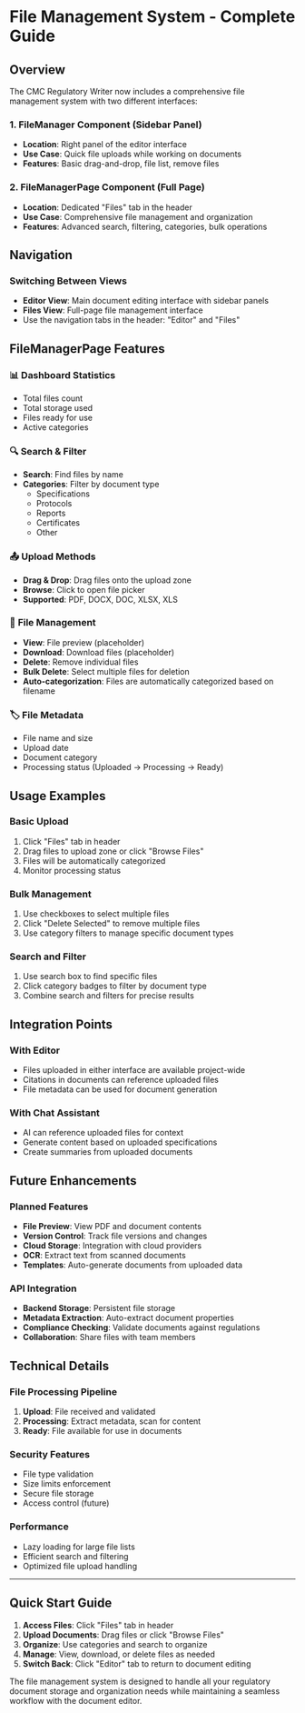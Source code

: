 # File Management System - Complete Guide

## Overview
The CMC Regulatory Writer now includes a comprehensive file management system with two different interfaces:

### 1. **FileManager Component** (Sidebar Panel)
- **Location**: Right panel of the editor interface
- **Use Case**: Quick file uploads while working on documents
- **Features**: Basic drag-and-drop, file list, remove files

### 2. **FileManagerPage Component** (Full Page)
- **Location**: Dedicated "Files" tab in the header
- **Use Case**: Comprehensive file management and organization
- **Features**: Advanced search, filtering, categories, bulk operations

## Navigation

### Switching Between Views
- **Editor View**: Main document editing interface with sidebar panels
- **Files View**: Full-page file management interface
- Use the navigation tabs in the header: "Editor" and "Files"

## FileManagerPage Features

### 📊 **Dashboard Statistics**
- Total files count
- Total storage used  
- Files ready for use
- Active categories

### 🔍 **Search & Filter**
- **Search**: Find files by name
- **Categories**: Filter by document type
  - Specifications
  - Protocols  
  - Reports
  - Certificates
  - Other

### 📤 **Upload Methods**
- **Drag & Drop**: Drag files onto the upload zone
- **Browse**: Click to open file picker
- **Supported**: PDF, DOCX, DOC, XLSX, XLS

### 📁 **File Management**
- **View**: File preview (placeholder)
- **Download**: Download files (placeholder)
- **Delete**: Remove individual files
- **Bulk Delete**: Select multiple files for deletion
- **Auto-categorization**: Files are automatically categorized based on filename

### 🏷️ **File Metadata**
- File name and size
- Upload date
- Document category
- Processing status (Uploaded → Processing → Ready)

## Usage Examples

### Basic Upload
1. Click "Files" tab in header
2. Drag files to upload zone or click "Browse Files"
3. Files will be automatically categorized
4. Monitor processing status

### Bulk Management
1. Use checkboxes to select multiple files
2. Click "Delete Selected" to remove multiple files
3. Use category filters to manage specific document types

### Search and Filter
1. Use search box to find specific files
2. Click category badges to filter by document type
3. Combine search and filters for precise results

## Integration Points

### With Editor
- Files uploaded in either interface are available project-wide
- Citations in documents can reference uploaded files
- File metadata can be used for document generation

### With Chat Assistant
- AI can reference uploaded files for context
- Generate content based on uploaded specifications
- Create summaries from uploaded documents

## Future Enhancements

### Planned Features
- **File Preview**: View PDF and document contents
- **Version Control**: Track file versions and changes
- **Cloud Storage**: Integration with cloud providers
- **OCR**: Extract text from scanned documents
- **Templates**: Auto-generate documents from uploaded data

### API Integration
- **Backend Storage**: Persistent file storage
- **Metadata Extraction**: Auto-extract document properties
- **Compliance Checking**: Validate documents against regulations
- **Collaboration**: Share files with team members

## Technical Details

### File Processing Pipeline
1. **Upload**: File received and validated
2. **Processing**: Extract metadata, scan for content
3. **Ready**: File available for use in documents

### Security Features
- File type validation
- Size limits enforcement
- Secure file storage
- Access control (future)

### Performance
- Lazy loading for large file lists
- Efficient search and filtering
- Optimized file upload handling

---

## Quick Start Guide

1. **Access Files**: Click "Files" tab in header
2. **Upload Documents**: Drag files or click "Browse Files"  
3. **Organize**: Use categories and search to organize
4. **Manage**: View, download, or delete files as needed
5. **Switch Back**: Click "Editor" tab to return to document editing

The file management system is designed to handle all your regulatory document storage and organization needs while maintaining a seamless workflow with the document editor.
